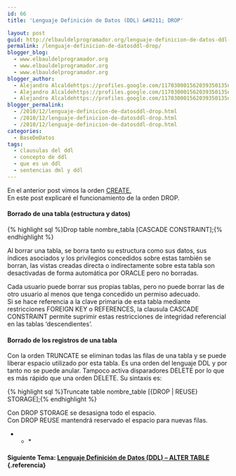 ```yaml
---
id: 66
title: 'Lenguaje Definición de Datos (DDL) &#8211; DROP'

layout: post
guid: http://elbauldelprogramador.org/lenguaje-definicion-de-datos-ddl-drop/
permalink: /lenguaje-definicion-de-datosddl-drop/
blogger_blog:
  - www.elbauldelprogramador.org
  - www.elbauldelprogramador.org
  - www.elbauldelprogramador.org
blogger_author:
  - Alejandro Alcaldehttps://profiles.google.com/117030001562039350135noreply@blogger.com
  - Alejandro Alcaldehttps://profiles.google.com/117030001562039350135noreply@blogger.com
  - Alejandro Alcaldehttps://profiles.google.com/117030001562039350135noreply@blogger.com
blogger_permalink:
  - /2010/12/lenguaje-definicion-de-datosddl-drop.html
  - /2010/12/lenguaje-definicion-de-datosddl-drop.html
  - /2010/12/lenguaje-definicion-de-datosddl-drop.html
categories:
  - BaseDeDatos
tags:
  - clausulas del ddl
  - concepto de ddl
  - que es un ddl
  - sentencias dml y ddl
---
```

<div class="icosql">
</div>

En el anterior post vimos la orden [CREATE.][1]  
En este post explicaré el funcionamiento de la orden DROP.

#### Borrado de una tabla (estructura y datos)

{% highlight sql %}Drop table nombre_tabla [CASCADE CONSTRAINT];{% endhighlight %}

Al borrar una tabla, se borra tanto su estructura como sus datos, sus índices asociados y los privilegios concedidos sobre estas también se borran, las vistas creadas directa o indirectamente sobre esta tabla son desactivadas de forma automática por ORACLE pero no borradas.  
  
<!--more-->

  
Cada usuario puede borrar sus propias tablas, pero no puede borrar las de otro usuario al menos que tenga concedido un permiso adecuado.  
Si se hace referencia a la clave primaria de esta tabla mediante restricciones FOREIGN KEY o REFERENCES, la clausula CASCADE CONSTRAINT permite suprimir estas restricciones de integridad referencial en las tablas ‘descendientes’.

#### Borrado de los registros de una tabla

Con la orden TRUNCATE se eliminan todas las filas de una tabla y se puede liberar espacio utilizado por esta tabla. Es una orden del lenguaje DDL y por tanto no se puede anular. Tampoco activa disparadores DELETE por lo que es más rápido que una orden DELETE. Su sintaxis es:

{% highlight sql %}Truncate table nombre_table [{DROP | REUSE} STORAGE];{% endhighlight %}

Con DROP STORAGE se desasigna todo el espacio.  
Con DROP REUSE mantendrá reservado el espacio para nuevas filas.

* * *</p> 

#### Siguiente Tema: [Lenguaje Definición de Datos (DDL) &#8211; ALTER TABLE][2] {.referencia}



 [1]: http://elbauldelprogramador.com/lenguaje-definicion-de-datosddl-create/
 [2]: http://elbauldelprogramador.com/lenguaje-definicion-de-datos-ddl-alter/
